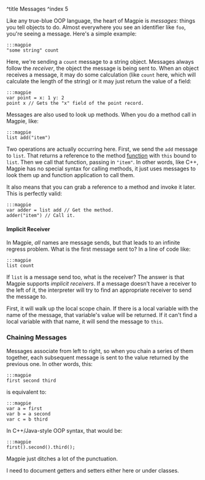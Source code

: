 ^title Messages
^index 5

Like any true-blue OOP language, the heart of Magpie is *messages*: things you tell objects to do. Almost everywhere you see an identifier like `foo`, you're seeing a message. Here's a simple example:

    :::magpie
    "some string" count

Here, we're sending a `count` message to a string object. Messages always follow the *receiver*, the object the message is being sent to. When an object receives a message, it may do some calculation (like `count` here, which will calculate the length of the string) or it may just return the value of a field:

    :::magpie
    var point = x: 1 y: 2
    point x // Gets the "x" field of the point record.

Messages are also used to look up methods. When you do a method call in Magpie, like:

    :::magpie
    list add("item")

Two operations are actually occurring here. First, we send the `add` message to `list`. That returns a reference to the method [function](functions.html) with `this` bound to `list`. Then we call that function, passing in `"item"`. In other words, like C++, Magpie has no special syntax for calling methods, it just uses messages to look them up and function application to call them.

It also means that you can grab a reference to a method and invoke it later. This is perfectly valid:

    :::magpie
    var adder = list add // Get the method.
    adder("item") // Call it.

#### Implicit Receiver

In Magpie, *all* names are message sends, but that leads to an infinite regress problem. What is the first message sent to? In a line of code like:

    :::magpie
    list count

If `list` is a message send too, what is the receiver? The answer is that Magpie supports *implicit receivers*. If a message doesn't have a receiver to the left of it, the interpreter will try to find an appropriate receiver to send the message to.

First, it will walk up the local scope chain. If there is a local variable with the name of the message, that variable's value will be returned. If it can't find a local variable with that name, it will send the message to `this`.

### Chaining Messages

Messages associate from left to right, so when you chain a series of them together, each subsequent message is sent to the value returned by the previous one. In other words, this:

    :::magpie
    first second third

is equivalent to:

    :::magpie
    var a = first
    var b = a second
    var c = b third

In C++/Java-style OOP syntax, that would be:

    :::magpie
    first().second().third();

Magpie just ditches a lot of the punctuation.

<p class="future">
I need to document getters and setters either here or under classes.
</p>
